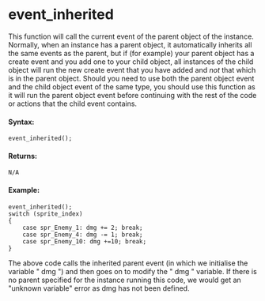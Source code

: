 # event_inherited

This function will call the current event of the parent object of the
instance. Normally, when an instance has a parent object, it
automatically inherits all the same events as the parent, but if (for
example) your parent object has a create event and you add one to your
child object, all instances of the child object will run the new create
event that you have added and *not* that which is in the parent object.
Should you need to use both the parent object event and the child object
event of the same type, you should use this function as it will run the
parent object event before continuing with the rest of the code or
actions that the child event contains.

#### Syntax:

``` gml
event_inherited();
```

#### Returns:

``` gml
N/A
```

#### Example:

``` gml
event_inherited();
switch (sprite_index)
{
    case spr_Enemy_1: dmg += 2; break;
    case spr_Enemy_4: dmg -= 1; break;
    case spr_Enemy_10: dmg +=10; break;
}
```

The above code calls the inherited parent event (in which we initialise
the variable " dmg ") and then goes on to modify the " dmg " variable.
If there is no parent specified for the instance running this code, we
would get an "unknown variable" error as dmg has not been defined.
